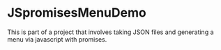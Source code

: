 # JSpromisesMenuDemo
This is part of a project that involves taking JSON files and generating a menu via javascript with promises.
